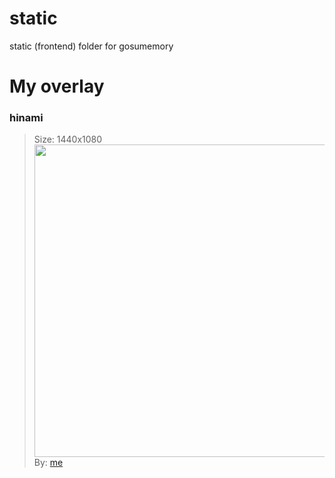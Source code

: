 # static
static (frontend) folder for gosumemory 

# My overlay

### hinami

> Size: 1440x1080\
<img src="https://cdn.discordapp.com/attachments/1104984300736217141/1117253535134912522/image.png" width="500">\
By: [me][1]<br>

[1]: https://github.com/hinami-chi
